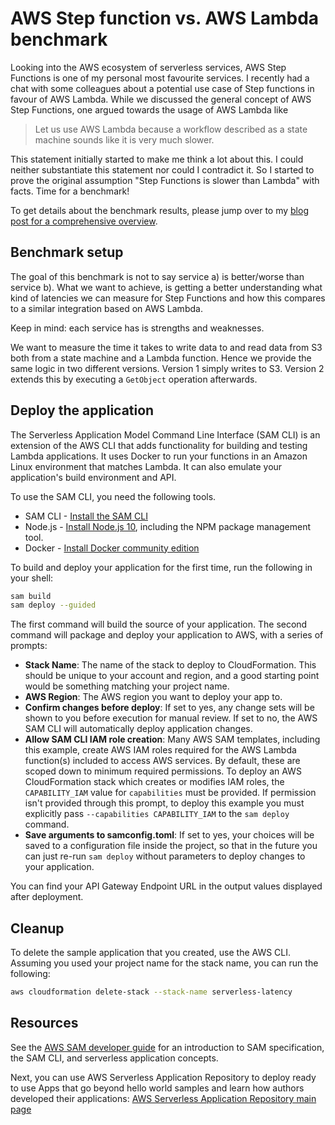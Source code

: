 # AWS Step function vs. AWS Lambda benchmark

Looking into the AWS ecosystem of serverless services, AWS Step Functions is one of my personal most favourite services. I recently had a chat with some colleagues about a potential use case of Step functions in favour of AWS Lambda. While we discussed the general concept of AWS Step Functions, one argued towards the usage of AWS Lambda like

> Let us use AWS Lambda because a workflow described as a state machine sounds like it is very much slower.

This statement initially started to make me think a lot about this. I could neither substantiate this statement nor could I contradict it. So I started to prove the original assumption "Step Functions is slower than Lambda" with facts. Time for a benchmark!

To get details about the benchmark results, please jump over to my [blog post for a comprehensive overview](https://dev.to/cremich/aws-step-function-vs-aws-lambda-benchmark-4f41).

## Benchmark setup

The goal of this benchmark is not to say service a) is better/worse than service b). What we want to achieve, is getting a better understanding what kind of latencies we can measure for Step Functions and how this compares to a similar integration based on AWS Lambda.

Keep in mind: each service has is strengths and weaknesses.

We want to measure the time it takes to write data to and read data from S3 both from a state machine and a Lambda function. Hence we provide the same logic in two different versions.
Version 1 simply writes to S3. Version 2 extends this by executing a `GetObject` operation afterwards.

## Deploy the application

The Serverless Application Model Command Line Interface (SAM CLI) is an extension of the AWS CLI that adds functionality for building and testing Lambda applications. It uses Docker to run your functions in an Amazon Linux environment that matches Lambda. It can also emulate your application's build environment and API.

To use the SAM CLI, you need the following tools.

- SAM CLI - [Install the SAM CLI](https://docs.aws.amazon.com/serverless-application-model/latest/developerguide/serverless-sam-cli-install.html)
- Node.js - [Install Node.js 10](https://nodejs.org/en/), including the NPM package management tool.
- Docker - [Install Docker community edition](https://hub.docker.com/search/?type=edition&offering=community)

To build and deploy your application for the first time, run the following in your shell:

```bash
sam build
sam deploy --guided
```

The first command will build the source of your application. The second command will package and deploy your application to AWS, with a series of prompts:

- **Stack Name**: The name of the stack to deploy to CloudFormation. This should be unique to your account and region, and a good starting point would be something matching your project name.
- **AWS Region**: The AWS region you want to deploy your app to.
- **Confirm changes before deploy**: If set to yes, any change sets will be shown to you before execution for manual review. If set to no, the AWS SAM CLI will automatically deploy application changes.
- **Allow SAM CLI IAM role creation**: Many AWS SAM templates, including this example, create AWS IAM roles required for the AWS Lambda function(s) included to access AWS services. By default, these are scoped down to minimum required permissions. To deploy an AWS CloudFormation stack which creates or modifies IAM roles, the `CAPABILITY_IAM` value for `capabilities` must be provided. If permission isn't provided through this prompt, to deploy this example you must explicitly pass `--capabilities CAPABILITY_IAM` to the `sam deploy` command.
- **Save arguments to samconfig.toml**: If set to yes, your choices will be saved to a configuration file inside the project, so that in the future you can just re-run `sam deploy` without parameters to deploy changes to your application.

You can find your API Gateway Endpoint URL in the output values displayed after deployment.

## Cleanup

To delete the sample application that you created, use the AWS CLI. Assuming you used your project name for the stack name, you can run the following:

```bash
aws cloudformation delete-stack --stack-name serverless-latency
```

## Resources

See the [AWS SAM developer guide](https://docs.aws.amazon.com/serverless-application-model/latest/developerguide/what-is-sam.html) for an introduction to SAM specification, the SAM CLI, and serverless application concepts.

Next, you can use AWS Serverless Application Repository to deploy ready to use Apps that go beyond hello world samples and learn how authors developed their applications: [AWS Serverless Application Repository main page](https://aws.amazon.com/serverless/serverlessrepo/)
